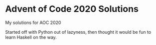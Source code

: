 # Advent of Code 2020 Solutions

My solutions for AOC 2020

Started off with Python out of lazyness, then thought it would be fun to learn Haskell on the way.
